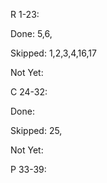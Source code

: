 R 1-23:

Done: 5,6, 

Skipped: 1,2,3,4,16,17

Not Yet:

C 24-32:

Done: 

Skipped: 25, 

Not Yet:

P 33-39:

